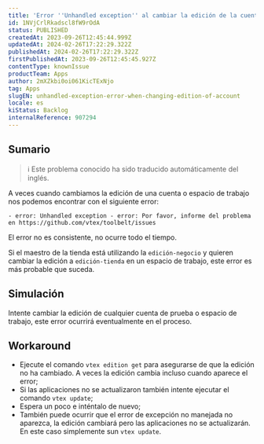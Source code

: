 ```yaml
---
title: 'Error ''Unhandled exception'' al cambiar la edición de la cuenta'
id: 1NVjCrlRkadscl8fW9rOdA
status: PUBLISHED
createdAt: 2023-09-26T12:45:44.999Z
updatedAt: 2024-02-26T17:22:29.322Z
publishedAt: 2024-02-26T17:22:29.322Z
firstPublishedAt: 2023-09-26T12:45:45.927Z
contentType: knownIssue
productTeam: Apps
author: 2mXZkbi0oi061KicTExNjo
tag: Apps
slugEN: unhandled-exception-error-when-changing-edition-of-account
locale: es
kiStatus: Backlog
internalReference: 907294
---
```


## Sumario

>ℹ️ Este problema conocido ha sido traducido automáticamente del inglés.


A veces cuando cambiamos la edición de una cuenta o espacio de trabajo nos podemos encontrar con el siguiente error:


    - error: Unhandled exception - error: Por favor, informe del problema en https://github.com/vtex/toolbelt/issues


El error no es consistente, no ocurre todo el tiempo.

Si el maestro de la tienda está utilizando la `edición-negocio` y quieren cambiar la edición a `edición-tienda` en un espacio de trabajo, este error es más probable que suceda.


##

## Simulación


Intente cambiar la edición de cualquier cuenta de prueba o espacio de trabajo, este error ocurrirá eventualmente en el proceso.



## Workaround



- Ejecute el comando `vtex edition get` para asegurarse de que la edición no ha cambiado. A veces la edición cambia incluso cuando aparece el error;
- Si las aplicaciones no se actualizaron también intente ejecutar el comando `vtex update`;
- Espera un poco e inténtalo de nuevo;
- También puede ocurrir que el error de excepción no manejada no aparezca, la edición cambiará pero las aplicaciones no se actualizarán. En este caso simplemente sun `vtex update`.



